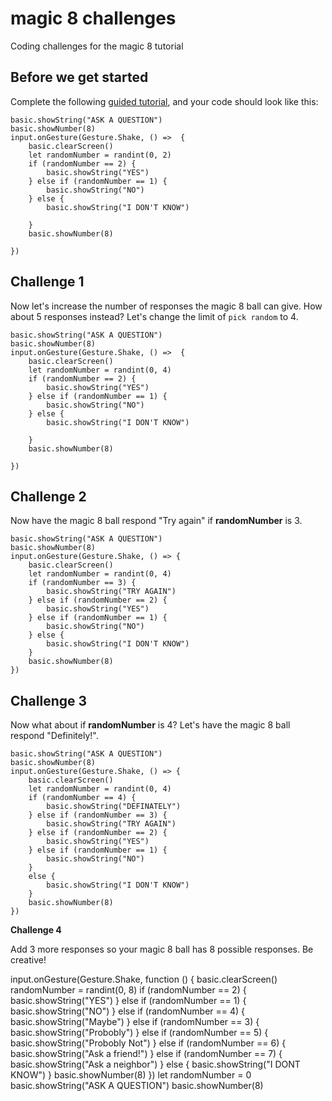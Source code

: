 # magic 8 challenges

Coding challenges for the magic 8 tutorial

## Before we get started

Complete the following [guided tutorial](/lessons/magic-8/activity), and your code should look like this:

```blocks
basic.showString("ASK A QUESTION")
basic.showNumber(8)
input.onGesture(Gesture.Shake, () =>  {
    basic.clearScreen()
    let randomNumber = randint(0, 2)
    if (randomNumber == 2) {
        basic.showString("YES")
    } else if (randomNumber == 1) {
        basic.showString("NO")
    } else {
        basic.showString("I DON'T KNOW")

    }
    basic.showNumber(8)

})
```


## Challenge 1

Now let's increase the number of responses the magic 8 ball can give. How about 5 responses instead? Let's change the limit of `pick random` to  4.

```blocks
basic.showString("ASK A QUESTION")
basic.showNumber(8)
input.onGesture(Gesture.Shake, () =>  {
    basic.clearScreen()
    let randomNumber = randint(0, 4)
    if (randomNumber == 2) {
        basic.showString("YES")
    } else if (randomNumber == 1) {
        basic.showString("NO")
    } else {
        basic.showString("I DON'T KNOW")

    }
    basic.showNumber(8)

})
```

## Challenge 2

Now have the magic 8 ball respond "Try again" if **randomNumber** is 3.


```blocks
basic.showString("ASK A QUESTION")
basic.showNumber(8)
input.onGesture(Gesture.Shake, () => {
    basic.clearScreen()
    let randomNumber = randint(0, 4)
    if (randomNumber == 3) {
        basic.showString("TRY AGAIN")
    } else if (randomNumber == 2) {
        basic.showString("YES")
    } else if (randomNumber == 1) {
        basic.showString("NO")
    } else {
        basic.showString("I DON'T KNOW")
    }
    basic.showNumber(8)
})
```

## Challenge 3

Now what about if **randomNumber** is 4? Let's have the magic 8 ball respond "Definitely!".

```blocks
basic.showString("ASK A QUESTION")
basic.showNumber(8)
input.onGesture(Gesture.Shake, () => {
    basic.clearScreen()
    let randomNumber = randint(0, 4)
    if (randomNumber == 4) {
        basic.showString("DEFINATELY")
    } else if (randomNumber == 3) {
        basic.showString("TRY AGAIN")
    } else if (randomNumber == 2) {
        basic.showString("YES")
    } else if (randomNumber == 1) {
        basic.showString("NO")
    }
    else {
        basic.showString("I DON'T KNOW")
    }
    basic.showNumber(8)
})
```

**Challenge 4**

Add 3 more responses so your magic 8 ball has 8 possible responses. Be creative!

input.onGesture(Gesture.Shake, function () {
    basic.clearScreen()
    randomNumber = randint(0, 8)
    if (randomNumber == 2) {
        basic.showString("YES")
    } else if (randomNumber == 1) {
        basic.showString("NO")
    } else if (randomNumber == 4) {
        basic.showString("Maybe")
    } else if (randomNumber == 3) {
        basic.showString("Probobly")
    } else if (randomNumber == 5) {
        basic.showString("Probobly Not")
    } else if (randomNumber == 6) {
        basic.showString("Ask a friend!")
    } else if (randomNumber == 7) {
        basic.showString("Ask a neighbor")
    } else {
        basic.showString("I DONT KNOW")
    }
    basic.showNumber(8)
})
let randomNumber = 0
basic.showString("ASK A QUESTION")
basic.showNumber(8)

